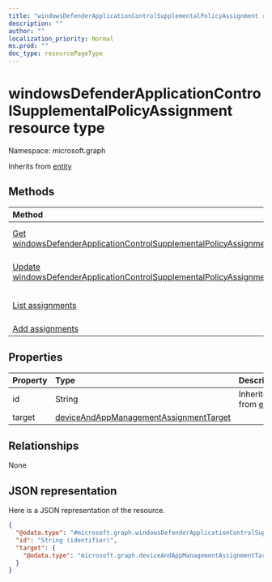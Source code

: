 ```yaml
---
title: "windowsDefenderApplicationControlSupplementalPolicyAssignment resource type"
description: ""
author: ""
localization_priority: Normal
ms.prod: ""
doc_type: resourcePageType
---
```


# windowsDefenderApplicationControlSupplementalPolicyAssignment resource type


Namespace: microsoft.graph




Inherits from [entity](../resources/entity.md)

## Methods
|Method|Return Type|Description|
|:---|:---|:---|
|[Get windowsDefenderApplicationControlSupplementalPolicyAssignment](../api/windowsdefenderapplicationcontrolsupplementalpolicyassignment-get.md)|[windowsDefenderApplicationControlSupplementalPolicyAssignment](../resources/windowsdefenderapplicationcontrolsupplementalpolicyassignment.md)|Read properties and relationships of the [windowsDefenderApplicationControlSupplementalPolicyAssignment](../resources/windowsdefenderapplicationcontrolsupplementalpolicyassignment.md) object.|
|[Update windowsDefenderApplicationControlSupplementalPolicyAssignment](../api/windowsdefenderapplicationcontrolsupplementalpolicyassignment-update.md)|[windowsDefenderApplicationControlSupplementalPolicyAssignment](../resources/windowsdefenderapplicationcontrolsupplementalpolicyassignment.md)|Update the properties of a [windowsDefenderApplicationControlSupplementalPolicyAssignment](../resources/windowsdefenderapplicationcontrolsupplementalpolicyassignment.md) object.|
|[List assignments](../api/windowsdefenderapplicationcontrolsupplementalpolicy-list-assignments.md)|[windowsDefenderApplicationControlSupplementalPolicyAssignment](../resources/windowsdefenderapplicationcontrolsupplementalpolicyassignment.md) collection|Get the windowsDefenderApplicationControlSupplementalPolicyAssignments from the assignments navigation property.|
|[Add assignments](../api/windowsdefenderapplicationcontrolsupplementalpolicy-post-assignments.md)|[windowsDefenderApplicationControlSupplementalPolicyAssignment](../resources/windowsdefenderapplicationcontrolsupplementalpolicyassignment.md)|Add assignments by posting to the assignments collection.|

## Properties
|Property|Type|Description|
|:---|:---|:---|
|id|String| Inherited from [entity](../resources/entity.md)|
|target|[deviceAndAppManagementAssignmentTarget](../resources/deviceandappmanagementassignmenttarget.md)||

## Relationships
None

## JSON representation
Here is a JSON representation of the resource.
<!-- {
  "blockType": "resource",
  "keyProperty": "id",
  "@odata.type": "microsoft.graph.windowsDefenderApplicationControlSupplementalPolicyAssignment",
  "baseType": "microsoft.graph.entity",
  "openType": false
}
-->
``` json
{
  "@odata.type": "#microsoft.graph.windowsDefenderApplicationControlSupplementalPolicyAssignment",
  "id": "String (identifier)",
  "target": {
    "@odata.type": "microsoft.graph.deviceAndAppManagementAssignmentTarget"
  }
}
```

